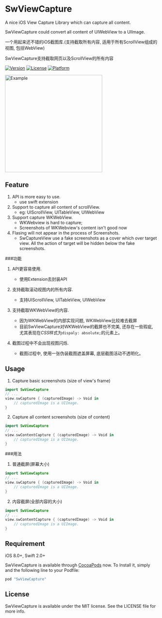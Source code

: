 # SwViewCapture

A nice iOS View Capture Library which can capture all content.

SwViewCapture could convert all content of UIWebView to a UIImage.

一个用起来还不错的iOS截图库.(支持截取所有内容, 适用于所有ScrollView组成的视图, 包括WebView)

SwViewCapture支持截取网页以及ScrollView的所有内容

[![Version](https://img.shields.io/cocoapods/v/SwViewCapture.svg?style=flat)](http://cocoapods.org/pods/SwViewCapture)
[![License](https://img.shields.io/cocoapods/l/SwViewCapture.svg?style=flat)](http://cocoapods.org/pods/SwViewCapture)
[![Platform](https://img.shields.io/cocoapods/p/SwViewCapture.svg?style=flat)](http://cocoapods.org/pods/SwViewCapture)

 <img src="https://raw.githubusercontent.com/startry/SwViewCapture/master/capture_demo.gif" width ="320" alt="Example" align=center />

## Feature

1. API is more easy to use.
	* use swift extension
2. Support to capture all content of scrollView. 
	* eg: UIScrollView, UITableView, UIWebView
3. Support capture WKWebView. 
	* WKWebview is hard to capture; 
	* Screenshots of WKWebview's content isn't good now
4. Flasing will not appear in the process of Screenshots.
	* SwCaptureView use a fake screenshots as a cover which over target view. All the action of target will be hidden below the fake screenshots.

###功能

1. API更容易使用.
	* 使用Extension去封装API

2. 支持截取滚动视图内的所有内容.
	* 支持UIScrollView, UITableView, UIWebView

3. 支持截取WKWebView的内容.
	* 因为WKWebView的内部实现问题, WKWebView比较难去截屏
	* 目前SwViewCapture对WKWebView的截屏也不完美, 还存在一些瑕疵, 尤其表现在*CSS*样式为`dispaly: absolute;`的元素上。
   
4. 截图过程中不会出现视图闪烁.
	* 截图过程中, 使用一张伪装截图遮盖屏幕, 底层截图活动不透明化。

## Usage

1. Capture basic screenshots (size of view's frame)

``` Swift
import SwViewCapture
// ...
view.swCapture { (capturedImage) -> Void in
	// capturedImage is a UIImage.           
}
```

2. Capture all content screenshots (size of content)

``` Swift
import SwViewCapture
// ...
view.swContentCapture { (capturedImage) -> Void in
	// capturedImage is a UIImage.           
}
```

###用法

1. 普通截屏(屏幕大小)

``` Swift
import SwViewCapture
// ...
view.swCapture { (capturedImage) -> Void in
	// capturedImage is a UIImage.           
}
```

2. 内容截屏(全部内容的大小)

``` Swift
import SwViewCapture
// ...
view.swContentCapture { (capturedImage) -> Void in
	// capturedImage is a UIImage.           
}
```

## Requirement

iOS 8.0+, Swift 2.0+

SwViewCapture is available through [CocoaPods](http://cocoapods.org) now. To Install it, simply and the following line to your Podfile:

``` ruby
pod "SwViewCapture"
```

## License

SwViewCapture is available under the MIT license. See the LICENSE file for more info.